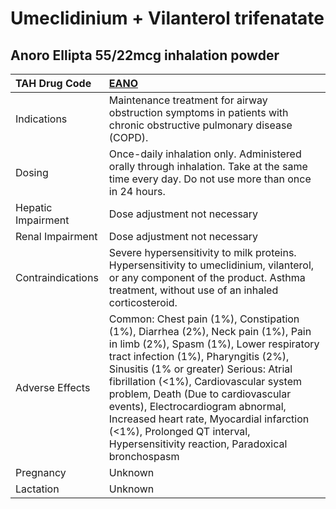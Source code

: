 # Umeclidinium + Vilanterol trifenatate

## Anoro Ellipta 55/22mcg inhalation powder

| TAH Drug Code      | [EANO](https://www.tahsda.org.tw/drugs/hissearch.php?drug_code=EANO)                                                                                                                                                                                                                                                                                                                                                                                             |
|:-------------------|:-----------------------------------------------------------------------------------------------------------------------------------------------------------------------------------------------------------------------------------------------------------------------------------------------------------------------------------------------------------------------------------------------------------------------------------------------------------------|
| Indications        | Maintenance treatment for airway obstruction symptoms in patients with chronic obstructive pulmonary disease (COPD).                                                                                                                                                                                                                                                                                                                                             |
| Dosing             | Once-daily inhalation only. Administered orally through inhalation. Take at the same time every day. Do not use more than once in 24 hours.                                                                                                                                                                                                                                                                                                                      |
| Hepatic Impairment | Dose adjustment not necessary                                                                                                                                                                                                                                                                                                                                                                                                                                    |
| Renal Impairment   | Dose adjustment not necessary                                                                                                                                                                                                                                                                                                                                                                                                                                    |
| Contraindications  | Severe hypersensitivity to milk proteins. Hypersensitivity to umeclidinium, vilanterol, or any component of the product. Asthma treatment, without use of an inhaled corticosteroid.                                                                                                                                                                                                                                                                             |
| Adverse Effects    | Common: Chest pain (1%), Constipation (1%), Diarrhea (2%), Neck pain (1%), Pain in limb (2%), Spasm (1%), Lower respiratory tract infection (1%), Pharyngitis (2%), Sinusitis (1% or greater) Serious: Atrial fibrillation (<1%), Cardiovascular system problem, Death (Due to cardiovascular events), Electrocardiogram abnormal, Increased heart rate, Myocardial infarction (<1%), Prolonged QT interval, Hypersensitivity reaction, Paradoxical bronchospasm |
| Pregnancy          | Unknown                                                                                                                                                                                                                                                                                                                                                                                                                                                          |
| Lactation          | Unknown                                                                                                                                                                                                                                                                                                                                                                                                                                                          |

